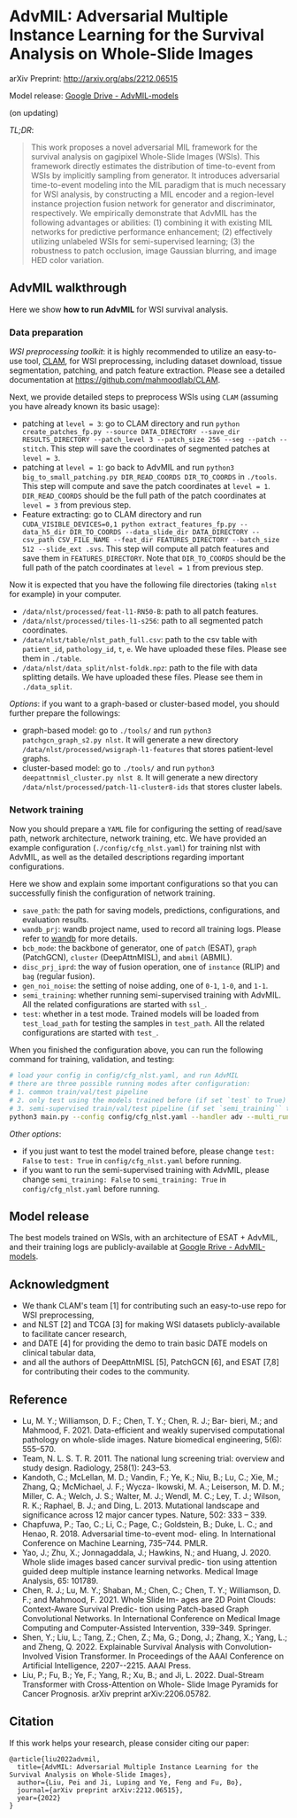 # AdvMIL: Adversarial Multiple Instance Learning for the Survival Analysis on Whole-Slide Images

arXiv Preprint: http://arxiv.org/abs/2212.06515

Model release: [Google Drive - AdvMIL-models](https://drive.google.com/drive/folders/1sSfUe537zWVIsNZ9t9nSS2GzwgmKG5ry?usp=sharing)

(on updating)

*TL;DR*: 
> This work proposes a novel adversarial MIL framework for the survival analysis on gagipixel Whole-Slide Images (WSIs). This framework directly estimates the distribution of time-to-event from WSIs by implicitly sampling from generator. It introduces adversarial time-to-event modeling into the MIL paradigm that is much necessary for WSI analysis, by constructing a MIL encoder and a region-level instance projection fusion network for generator and discriminator, respectively. We empirically demonstrate that AdvMIL has the following advantages or abilities: (1) combining it with existing MIL networks for predictive performance enhancement; (2) effectively utilizing unlabeled WSIs for semi-supervised learning; (3) the robustness to patch occlusion, image Gaussian blurring, and image HED color variation. 

## AdvMIL walkthrough 

Here we show **how to run AdvMIL** for WSI survival analysis. 

### Data preparation

*WSI preprocessing toolkit*: it is highly recommended to utilize an easy-to-use tool, [CLAM](https://github.com/mahmoodlab/CLAM), for WSI preprocessing, including dataset download, tissue segmentation, patching, and patch feature extraction. Please see a detailed documentation at https://github.com/mahmoodlab/CLAM. 

Next, we provide detailed steps to preprocess WSIs using `CLAM` (assuming you have already known its basic usage):
- patching at `level = 3`: go to CLAM directory and run `python create_patches_fp.py --source DATA_DIRECTORY --save_dir RESULTS_DIRECTORY --patch_level 3 --patch_size 256 --seg --patch --stitch`. This step will save the coordinates of segmented patches at `level = 3`. 
- patching at `level = 1`: go back to AdvMIL and run `python3 big_to_small_patching.py DIR_READ_COORDS DIR_TO_COORDS` in `./tools`. This step will compute and save the patch coordinates at `level = 1`. `DIR_READ_COORDS` should be the full path of the patch coordinates at `level = 3` from previous step. 
- Feature extracting: go to CLAM directory and run `CUDA_VISIBLE_DEVICES=0,1 python extract_features_fp.py --data_h5_dir DIR_TO_COORDS --data_slide_dir DATA_DIRECTORY --csv_path CSV_FILE_NAME --feat_dir FEATURES_DIRECTORY --batch_size 512 --slide_ext .svs`. This step will compute all patch features and save them in `FEATURES_DIRECTORY`. Note that `DIR_TO_COORDS` should be the full path of the patch coordinates at `level = 1` from previous step. 

Now it is expected that you have the following file directories (taking `nlst` for example) in your computer.
- `/data/nlst/processed/feat-l1-RN50-B`: path to all patch features. 
- `/data/nlst/processed/tiles-l1-s256`: path to all segmented patch coordinates. 
- `/data/nlst/table/nlst_path_full.csv`: path to the csv table with `patient_id`, `pathology_id`, `t`, `e`. We have uploaded these files. Please see them in `./table`. 
- `/data/nlst/data_split/nlst-foldk.npz`: path to the file with data splitting details. We have uploaded these files. Please see them in `./data_split`. 

*Options*: if you want to a graph-based or cluster-based model, you should further prepare the followings:
- graph-based model: go to `./tools/` and run `python3 patchgcn_graph_s2.py nlst`. It will generate a new directory `/data/nlst/processed/wsigraph-l1-features` that stores patient-level graphs. 
- cluster-based model: go to `./tools/` and run `python3 deepattnmisl_cluster.py nlst 8`. It will generate a new directory `/data/nlst/processed/patch-l1-cluster8-ids` that stores cluster labels. 

### Network training

Now you should prepare a `YAML` file for configuring the setting of read/save path, network architecture, network training, etc. We have provided an example configuration (`./config/cfg_nlst.yaml`) for training nlst with AdvMIL, as well as the detailed descriptions regarding important configurations. 

Here we show and explain some important configurations so that you can successfully finish the configuration of network training. 
- `save_path`: the path for saving models, predictions, configurations, and evaluation results.
- `wandb_prj`: wandb project name, used to record all training logs. Please refer to [wandb](https://wandb.ai/) for more details.
- `bcb_mode`: the backbone of generator, one of `patch` (ESAT), `graph` (PatchGCN), `cluster` (DeepAttnMISL), and `abmil` (ABMIL).
- `disc_prj_iprd`: the way of fusion operation, one of `instance` (RLIP) and `bag` (regular fusion).
- `gen_noi_noise`: the setting of noise adding, one of `0-1`, `1-0`, and `1-1`.
- `semi_training`: whether running semi-supervised training with AdvMIL. All the related configurations are started with `ssl_`.
- `test`: whether in a test mode. Trained models will be loaded from `test_load_path` for testing the samples in `test_path`. All the related configurations are started with `test_`. 

When you finished the configuration above, you can run the following command for training, validation, and testing:
```bash
# load your config in config/cfg_nlst.yaml, and run AdvMIL
# there are three possible running modes after configuration:
# 1. common train/val/test pipeline 
# 2. only test using the models trained before (if set `test` to True)
# 3. semi-supervised train/val/test pipeline (if set `semi_training`` to True)
python3 main.py --config config/cfg_nlst.yaml --handler adv --multi_run
```

*Other options*:
- if you just want to test the model trained before, please change `test: False` to `test: True` in `config/cfg_nlst.yaml` before running. 
- if you want to run the semi-supervised training with AdvMIL, please change `semi_training: False` to `semi_training: True` in `config/cfg_nlst.yaml` before running. 

## Model release

The best models trained on WSIs, with an architecture of ESAT + AdvMIL, and their training logs are publicly-available at [Google Rrive - AdvMIL-models](https://drive.google.com/drive/folders/1sSfUe537zWVIsNZ9t9nSS2GzwgmKG5ry?usp=sharing). 

## Acknowledgment

- We thank CLAM's team [1] for contributing such an easy-to-use repo for WSI preprocessing,
- and NLST [2] and TCGA [3] for making WSI datasets publicly-available to facilitate cancer research,
- and DATE [4] for providing the demo to train basic DATE models on clinical tabular data,
- and all the authors of DeepAttnMISL [5], PatchGCN [6], and ESAT [7,8] for contributing their codes to the community.

## Reference

- Lu, M. Y.; Williamson, D. F.; Chen, T. Y.; Chen, R. J.; Bar- bieri, M.; and Mahmood, F. 2021. Data-efficient and weakly supervised computational pathology on whole-slide images. Nature biomedical engineering, 5(6): 555–570.
- Team, N. L. S. T. R. 2011. The national lung screening trial: overview and study design. Radiology, 258(1): 243–53.
- Kandoth, C.; McLellan, M. D.; Vandin, F.; Ye, K.; Niu, B.; Lu, C.; Xie, M.; Zhang, Q.; McMichael, J. F.; Wycza- lkowski, M. A.; Leiserson, M. D. M.; Miller, C. A.; Welch, J. S.; Walter, M. J.; Wendl, M. C.; Ley, T. J.; Wilson, R. K.; Raphael, B. J.; and Ding, L. 2013. Mutational landscape and significance across 12 major cancer types. Nature, 502: 333 – 339.
- Chapfuwa, P.; Tao, C.; Li, C.; Page, C.; Goldstein, B.; Duke, L. C.; and Henao, R. 2018. Adversarial time-to-event mod- eling. In International Conference on Machine Learning, 735–744. PMLR. 
- Yao, J.; Zhu, X.; Jonnagaddala, J.; Hawkins, N.; and Huang, J. 2020. Whole slide images based cancer survival predic- tion using attention guided deep multiple instance learning networks. Medical Image Analysis, 65: 101789.
- Chen, R. J.; Lu, M. Y.; Shaban, M.; Chen, C.; Chen, T. Y.; Williamson, D. F.; and Mahmood, F. 2021. Whole Slide Im- ages are 2D Point Clouds: Context-Aware Survival Predic- tion using Patch-based Graph Convolutional Networks. In International Conference on Medical Image Computing and Computer-Assisted Intervention, 339–349. Springer. 
- Shen, Y.; Liu, L.; Tang, Z.; Chen, Z.; Ma, G.; Dong, J.; Zhang, X.; Yang, L.; and Zheng, Q. 2022. Explainable Survival Analysis with Convolution-Involved Vision Transformer. In Proceedings of the AAAI Conference on Artificial Intelligence, 2207--2215. AAAI Press. 
- Liu, P.; Fu, B.; Ye, F.; Yang, R.; Xu, B.; and Ji, L. 2022. Dual-Stream Transformer with Cross-Attention on Whole- Slide Image Pyramids for Cancer Prognosis. arXiv preprint arXiv:2206.05782.

## Citation

If this work helps your research, please consider citing our paper:
```
@article{liu2022advmil,
  title={AdvMIL: Adversarial Multiple Instance Learning for the Survival Analysis on Whole-Slide Images},
  author={Liu, Pei and Ji, Luping and Ye, Feng and Fu, Bo},
  journal={arXiv preprint arXiv:2212.06515},
  year={2022}
}
```
